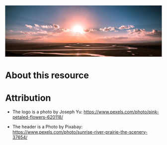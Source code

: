 ![decorative image of a picturesque prairie](../images/header.jpg)

# About this resource

# Attribution

- The logo is a photo by Joseph Yu: https://www.pexels.com/photo/pink-petaled-flowers-620118/

- The header is a Photo by Pixabay: https://www.pexels.com/photo/sunrise-river-prairie-the-scenery-37654/